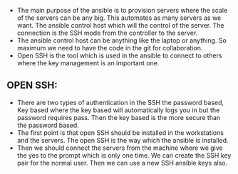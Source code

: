 - The main purpose of the ansible is to provision servers where the scale of the servers can be any big. This automates as many servers as we want. The ansible control host which will the control of the server. The connection is the SSH mode from the controller to the server.
- The ansible control host can be anything like the laptop or anything. So maximum we need to have the code in the git for collaboration.
- Open SSH is the tool which is used in the ansible to connect to others where the key management is an important one.
## OPEN SSH:
- There are two types of authentication in the SSH the password based, Key based where the key based will automatically logs you in but the password requires pass. Then the key based is the more secure than the password based.
- The first point is that open SSH should be installed in the workstations and the servers. The open SSH is the way which the ansible is installed.
- Then we should connect the servers from the machine where we give the yes to the prompt which is only one time. We can create the SSH key pair for the normal user. Then we can use a new SSH ansible keys also.